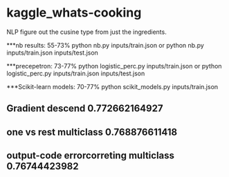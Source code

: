 # kaggle_whats-cooking
NLP figure out the cusine type from just the ingredients. 

***nb results: 55-73%
python nb.py inputs/train.json
or
python nb.py inputs/train.json inputs/test.json


***precepetron: 73-77%
python logistic_perc.py inputs/train.json 
or 
python logistic_perc.py inputs/train.json inputs/test.json



***Scikit-learn models: 70-77%
python scikit_models.py inputs/train.json 

## Gradient descend 0.772662164927
## one vs rest  multiclass 0.768876611418
## output-code errorcorreting multiclass  0.76744423982
